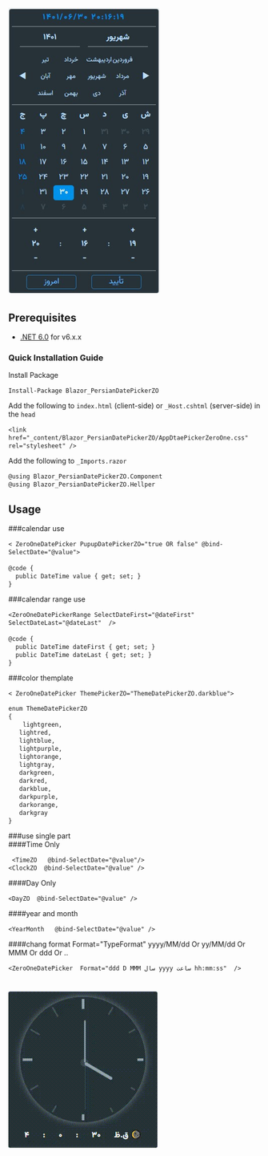 ﻿# ![PersianDatePicker](https://raw.githubusercontent.com/AliRoostae/Blazor_PersianDatePickerZO/master/img/PersianDatePicker.jpg)


## Prerequisites
- [.NET 6.0](https://dotnet.microsoft.com/download/dotnet/6.0) for v6.x.x 

### Quick Installation Guide
Install Package
```
Install-Package Blazor_PersianDatePickerZO
```

Add the following to `index.html` (client-side) or `_Host.cshtml` (server-side) in the `head`
```
<link href="_content/Blazor_PersianDatePickerZO/AppDtaePickerZeroOne.css" rel="stylesheet" />
```

Add the following to `_Imports.razor`
```
@using Blazor_PersianDatePickerZO.Component
@using Blazor_PersianDatePickerZO.Hellper
```

## Usage
###calendar use 
```
< ZeroOneDatePicker PupupDatePickerZO="true OR false" @bind-SelectDate="@value">

@code {
  public DateTime value { get; set; } 
}
```

###calendar range use 
```
<ZeroOneDatePickerRange SelectDateFirst="@dateFirst" SelectDateLast="@dateLast"  />

@code {
  public DateTime dateFirst { get; set; } 
  public DateTime dateLast { get; set; } 
}
```

###color themplate
```
< ZeroOneDatePicker ThemePickerZO="ThemeDatePickerZO.darkblue">
```
```
enum ThemeDatePickerZO
{
 	lightgreen,
   lightred,
   lightblue,
   lightpurple,
   lightorange,
   lightgray,
   darkgreen,
   darkred,
   darkblue,
   darkpurple,
   darkorange,
   darkgray    
}
```


###use single part  
####Time Only
```
 <TimeZO   @bind-SelectDate="@value"/>
<ClockZO  @bind-SelectDate="@value" />
```

####Day Only
```
<DayZO  @bind-SelectDate="@value" />
```



####year and month
```
<YearMonth   @bind-SelectDate="@value" />
```

####chang format
Format="TypeFormat"
yyyy/MM/dd  Or  yy/MM/dd  Or  MMM  Or ddd Or ..
```
<ZeroOneDatePicker  Format="ddd D MMM سال yyyy ساعت hh:mm:ss"  />
```

# ![PersianDatePicker](https://raw.githubusercontent.com/AliRoostae/Blazor_PersianDatePickerZO/master/img/changeClock.gif)







